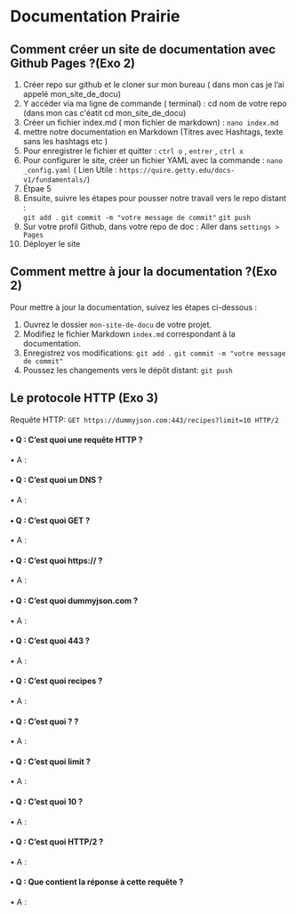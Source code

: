 # Documentation Prairie 

## Comment créer un site de documentation avec Github Pages ?(Exo 2) 

1. Créer repo sur github et le cloner  sur mon bureau ( dans mon cas je l’ai appelé mon_site_de_docu)
2. Y accéder via ma ligne de commande ( terminal) : cd nom de votre repo (dans mon cas c'éatit cd mon_site_de_docu)
3. Créer un fichier index.md ( mon fichier de markdown) : `nano index.md`
4. mettre notre documentation en Markdown (Titres avec Hashtags, texte sans les hashtags etc )
5. Pour enregistrer le fichier et quitter : `ctrl o` , `entrer` , `ctrl x`
6. Pour configurer le site, créer un fichier YAML avec la commande : `nano _config.yaml`
( Lien Utile : `https://quire.getty.edu/docs-v1/fundamentals/`) 
7. Étpae 5
8. Ensuite, suivre les étapes pour pousser notre travail vers le repo distant :  
`git add .` 
`git commit -m "votre message de commit"`
`git push` 
9. Sur votre profil Github, dans votre repo de doc : Aller dans `settings > Pages`
10. Déployer le site


## Comment mettre à jour la documentation ?(Exo 2) 

Pour mettre à jour la documentation, suivez les étapes ci-dessous :

1. Ouvrez le dossier `mon-site-de-docu` de votre projet.
2. Modifiez le fichier Markdown `index.md` correspondant à la documentation.
3. Enregistrez vos modifications:  `git add .` `git commit -m "votre message de commit"`
4. Poussez les changements vers le dépôt distant: `git push` 

## Le protocole HTTP (Exo 3) 

Requête HTTP: `GET https://dummyjson.com:443/recipes?limit=10 HTTP/2`

#### • Q : C’est quoi une requête HTTP ?
• A : 
#### • Q : C’est quoi un DNS ?
• A : 
#### • Q : C’est quoi GET ?
• A : 
#### • Q : C’est quoi https:// ?
• A : 
#### • Q : C’est quoi dummyjson.com ?
• A : 
#### • Q : C’est quoi 443 ?
• A : 
#### • Q : C’est quoi recipes ?
• A : 
#### • Q : C’est quoi ? ?
• A : 
#### • Q : C’est quoi limit ?
• A : 
#### • Q : C’est quoi 10 ?
• A : 
#### • Q : C’est quoi HTTP/2 ?
• A : 
#### • Q : Que contient la réponse à cette requête ?
• A : 

